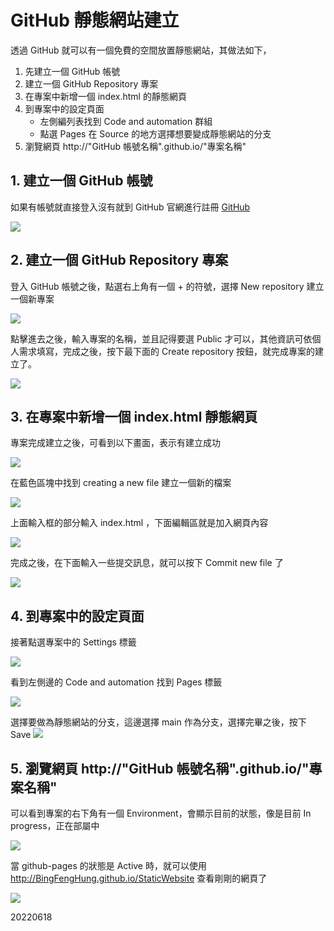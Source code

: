 # GitHub 靜態網站建立

透過 GitHub 就可以有一個免費的空間放置靜態網站，其做法如下，
1. 先建立一個 GitHub 帳號
2. 建立一個 GitHub Repository 專案
3. 在專案中新增一個 index.html 的靜態網頁
4. 到專案中的設定頁面
    - 左側編列表找到 Code and automation 群組 
    - 點選 Pages 在 Source 的地方選擇想要變成靜態網站的分支
5. 瀏覽網頁 http://"GitHub 帳號名稱".github.io/"專案名稱"

## 1. 建立一個 GitHub 帳號
如果有帳號就直接登入沒有就到 GitHub 官網進行註冊 [GitHub](https://github.com/)

![](./assets/images/2022-06-18-08-54-19.png)

## 2. 建立一個 GitHub Repository 專案
登入 GitHub 帳號之後，點選右上角有一個 + 的符號，選擇 New repository 建立一個新專案

![](../assets/images/2022-06-18-08-57-19.png)

點擊進去之後，輸入專案的名稱，並且記得要選 Public 才可以，其他資訊可依個人需求填寫，完成之後，按下最下面的 Create repository 按鈕，就完成專案的建立了。

![](./images/2022-06-18-09-10-36.png)

## 3. 在專案中新增一個 index.html 靜態網頁
專案完成建立之後，可看到以下畫面，表示有建立成功

![](./images/2022-06-18-09-13-11.png)

在藍色區塊中找到 creating a new file 建立一個新的檔案

![](./images/2022-06-18-09-16-22.png)

上面輸入框的部分輸入 index.html ，下面編輯區就是加入網頁內容

![](./images/2022-06-18-09-19-26.png)

完成之後，在下面輸入一些提交訊息，就可以按下 Commit new file 了

![](./images2022-06-18-09-20-31.png)

## 4. 到專案中的設定頁面
接著點選專案中的 Settings 標籤

![](./images/2022-06-18-09-21-32.png)

看到左側邊的 Code and automation 找到 Pages 標籤

![](./images/2022-06-18-09-22-21.png)

選擇要做為靜態網站的分支，這邊選擇 main 作為分支，選擇完畢之後，按下 Save
![](./images/2022-06-18-09-22-43.png)


## 5. 瀏覽網頁 http://"GitHub 帳號名稱".github.io/"專案名稱"
可以看到專案的右下角有一個 Environment，會顯示目前的狀態，像是目前 In progress，正在部屬中

![](./images/2022-06-18-09-24-45.png)

當 github-pages 的狀態是 Active 時，就可以使用 http://BingFengHung.github.io/StaticWebsite 查看剛剛的網頁了

![](./images/2022-06-18-09-27-01.png)

20220618
